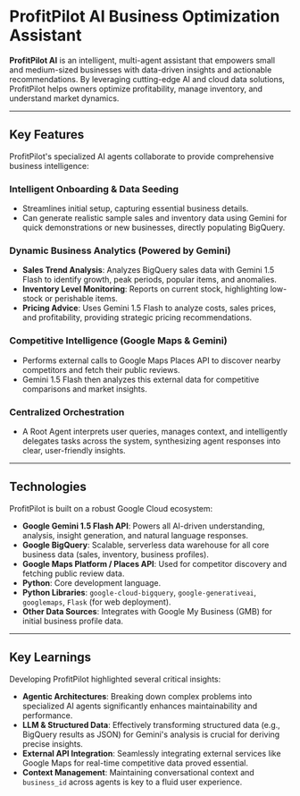 # ProfitPilot AI Business Optimization Assistant

**ProfitPilot AI** is an intelligent, multi-agent assistant that empowers small and medium-sized businesses with data-driven insights and actionable recommendations. By leveraging cutting-edge AI and cloud data solutions, ProfitPilot helps owners optimize profitability, manage inventory, and understand market dynamics.

---

## Key Features

ProfitPilot's specialized AI agents collaborate to provide comprehensive business intelligence:

### Intelligent Onboarding & Data Seeding
- Streamlines initial setup, capturing essential business details.
- Can generate realistic sample sales and inventory data using Gemini for quick demonstrations or new businesses, directly populating BigQuery.

### Dynamic Business Analytics (Powered by Gemini)
- **Sales Trend Analysis**: Analyzes BigQuery sales data with Gemini 1.5 Flash to identify growth, peak periods, popular items, and anomalies.
- **Inventory Level Monitoring**: Reports on current stock, highlighting low-stock or perishable items.
- **Pricing Advice**: Uses Gemini 1.5 Flash to analyze costs, sales prices, and profitability, providing strategic pricing recommendations.

### Competitive Intelligence (Google Maps & Gemini)
- Performs external calls to Google Maps Places API to discover nearby competitors and fetch their public reviews.
- Gemini 1.5 Flash then analyzes this external data for competitive comparisons and market insights.

### Centralized Orchestration
- A Root Agent interprets user queries, manages context, and intelligently delegates tasks across the system, synthesizing agent responses into clear, user-friendly insights.

---

## Technologies

ProfitPilot is built on a robust Google Cloud ecosystem:

- **Google Gemini 1.5 Flash API**: Powers all AI-driven understanding, analysis, insight generation, and natural language responses.
- **Google BigQuery**: Scalable, serverless data warehouse for all core business data (sales, inventory, business profiles).
- **Google Maps Platform / Places API**: Used for competitor discovery and fetching public review data.
- **Python**: Core development language.
- **Python Libraries**: `google-cloud-bigquery`, `google-generativeai`, `googlemaps`, `Flask` (for web deployment).
- **Other Data Sources**: Integrates with Google My Business (GMB) for initial business profile data.

---

## Key Learnings

Developing ProfitPilot highlighted several critical insights:

- **Agentic Architectures**: Breaking down complex problems into specialized AI agents significantly enhances maintainability and performance.
- **LLM & Structured Data**: Effectively transforming structured data (e.g., BigQuery results as JSON) for Gemini's analysis is crucial for deriving precise insights.
- **External API Integration**: Seamlessly integrating external services like Google Maps for real-time competitive data proved essential.
- **Context Management**: Maintaining conversational context and `business_id` across agents is key to a fluid user experience.
